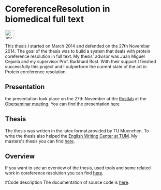 CoreferenceResolution in biomedical full text
=====================


<img src="https://avatars1.githubusercontent.com/u/2494132?v=3&s=460" alt="my photo" style="width:30px;height:30px">


This thesis I started on March 2014 and defended on the 27th November 2014. The goal of the thesis was to build a system that deals with protein coreference resolution in full text. 
My thesis' advisor was Juan Miguel Cejuela and my supervisor Prof. Burkhard Rost. With their support I finished successfully this project and I outperform the current state of the art in Protein coreference resolution. 


## Presentation

the presentation took place on the 27th November at the <a href="https://rostlab.org/" target="_blank">Rostlab</a>  at the <a href="https://rostlab.org/node/940" target="_blank">Oberseminar meeting</a>. You can find the presentation <a href="https://www.slideshare.net/secret/r8u8yQp0KrZufM" target="_blank">here</a>

## Thesis
The thesis was written in the latex format provided by TU Muenchen. To write the thesis also helped the <a href="http://www.tum.de/en/global/language-center/" target="_blank">English Writing Center at TUM</a>. My masters's thesis you can find <a href="https://drive.google.com/file/d/0BxKilvn7au3WalpTdDZsbXRnYzQ/view?usp=sharing" target="_blank">here</a>. 

## Overview
If you want to see an overview of the thesis, used tools and some related work in coreference resolution you can find <a href="https://github.com/kujta1/CoreferenceResolution/wiki" target="_blank">here</a>.

#Code description
The documentation of source code is <a href="https://github.com/kujta1/CoreferenceResolution/wiki/Code-documentation" target="_blank">here</a>.
